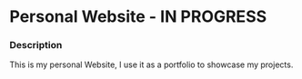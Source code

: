 # Personal Website - IN PROGRESS


### Description
This is my personal Website, I use it as a portfolio to showcase my projects. 